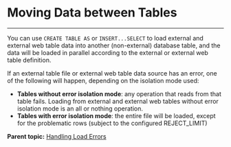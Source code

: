 # Moving Data between Tables
---

You can use `CREATE TABLE AS` or `INSERT...SELECT` to load external and external web table data into another \(non-external\) database table, and the data will be loaded in parallel according to the external or external web table definition.

If an external table file or external web table data source has an error, one of the following will happen, depending on the isolation mode used:

-   **Tables without error isolation mode**: any operation that reads from that table fails. Loading from external and external web tables without error isolation mode is an all or nothing operation.
-   **Tables with error isolation mode**: the entire file will be loaded, except for the problematic rows \(subject to the configured REJECT\_LIMIT\)

**Parent topic:** [Handling Load Errors](../../load/topics/g-handling-load-errors.html)

